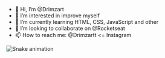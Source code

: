 - 👋 Hi, I’m @Drimzart
- 👀 I’m interested in improve myself
- 🌱 I’m currently learning HTML, CSS, JavaScript and other
- 💞️ I’m looking to collaborate on @Rocketseat
- 📫 How to reach me: @Drimzartt <= Instagram 

<!---
Drimzart/Drimzart is a ✨ special ✨ repository because its `README.md` (this file) appears on your GitHub profile.
You can click the Preview link to take a look at your changes.
--->

![Snake animation](https://github.com/drimzart/drimzart/blob/output/github-contribution-grid-snake.svg)
